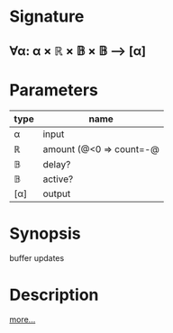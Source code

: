# Signature
## ∀α: α × ℝ × 𝔹 × 𝔹 ⟶ [α]

# Parameters

| type | name |
|------|------|
|α|input|
|ℝ|amount (@<0 ⇒ count=-@ | @>0 ⇒ duration=@seconds)|
|𝔹|delay?|
|𝔹|active?|
|[α]|output|

# Synopsis
buffer updates

# Description

[more...](http://reactivex.io/documentation/operators/buffer.html)